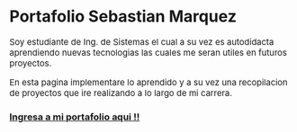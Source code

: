 # Portafolio Sebastian Marquez

<p style="font-size:15px">
Soy estudiante de Ing. de Sistemas el cual a su vez es autodidacta aprendiendo nuevas tecnologias las cuales me seran utiles en futuros proyectos.
</p>


<p style="font-size:15px">
En esta pagina implementare lo aprendido y a su vez una recopilacion de proyectos que ire realizando a lo largo de mi carrera.
</p>

### [Ingresa a mi portafolio aqui !!](https://sebasmarv.github.io/portafolioSebastianMarquez/)

